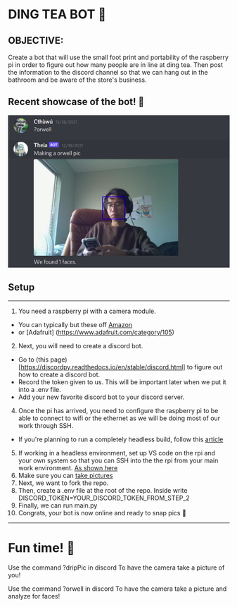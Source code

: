 # DING TEA BOT 🧋
## OBJECTIVE:
Create a bot that will use the small foot print and portability of the raspberry pi in order to
figure out how many people are in line at ding tea.  Then post the information to the discord channel
so that we can hang out in the bathroom and be aware of the store's business.

## Recent showcase of the bot! 🙂

![The bot in action](./forever_photos/DiscordBotFaceDetecting.PNG)

## Setup
---
1. You need a raspberry pi with a camera module.
  - You can typically but these off [Amazon](https://www.amazon.com) 
  - or [Adafruit] (https://www.adafruit.com/category/105)
2.  Next, you will need to create a discord bot.
  - Go to (this page)[https://discordpy.readthedocs.io/en/stable/discord.html] to figure out how to create a discord bot.
  - Record the token given to us.  This will be important later when we put it into a .env file.
  - Add your new favorite discord bot to your discord server.
4. Once the pi has arrived, you need to configure the raspberry pi to be able to connect to wifi or the ethernet as we will be doing most of our work through SSH.
  - If you're planning to run a completely headless build, follow this [article](https://www.seeedstudio.com/blog/2021/01/25/three-methods-to-configure-raspberry-pi-wifi/)
5. If working in a headless environment, set up VS code on the rpi and your own system so that you can SSH into the the rpi from your main work environment. [As shown here](https://code.visualstudio.com/docs/remote/ssh)
6. Make sure you can [take pictures](https://roboticsbackend.com/raspberry-pi-camera-take-picture/)
7. Next, we want to fork the repo.
8. Then, create a .env file at the root of the repo.  Inside write
    DISCORD_TOKEN=YOUR_DISCORD_TOKEN_FROM_STEP_2
8. Finally, we can run main.py
9. Congrats, your bot is now online and ready to snap pics 📸

---
# Fun time! 🥳
Use the command
  ?dripPic
in discord To have the camera take a picture of you!

Use the command
  ?orwell
in discord To have the camera take a picture and analyze for faces!

